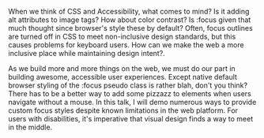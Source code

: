When we think of CSS and Accessibility, what comes to mind? Is it adding alt attributes to image tags? How about color contrast? Is :focus given that much thought since browser's style these by default? Often, focus outlines are turned off in CSS to meet non-inclusive design standards, but this causes problems for keyboard users. How can we make the web a more inclusive place while maintaining design intent?.

As we build more and more things on the web, we must do our part in building awesome, accessible user experiences. Except native default browser styling of the :focus pseudo class is rather blah, don't you think? There has to be a better way to add some pizzazz to elements when users navigate without a mouse. In this talk, I will demo numerous ways to provide custom focus styles despite known limitations in the web platform. For users with disabilities, it's imperative that visual design finds a way to meet in the middle.